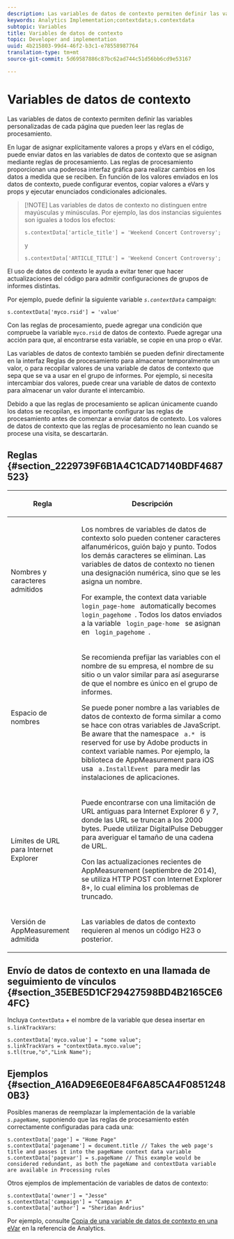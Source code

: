 ```yaml
---
description: Las variables de datos de contexto permiten definir las variables personalizadas de cada página que pueden leer las reglas de procesamiento.
keywords: Analytics Implementation;contextdata;s.contextdata
subtopic: Variables
title: Variables de datos de contexto
topic: Developer and implementation
uuid: 4b215803-99d4-46f2-b3c1-e78558987764
translation-type: tm+mt
source-git-commit: 5d69587886c87bc62ad744c51d56bb6cd9e53167

---
```



# Variables de datos de contexto

Las variables de datos de contexto permiten definir las variables personalizadas de cada página que pueden leer las reglas de procesamiento.

En lugar de asignar explícitamente valores a props y eVars en el código, puede enviar datos en las variables de datos de contexto que se asignan mediante reglas de procesamiento. Las reglas de procesamiento proporcionan una poderosa interfaz gráfica para realizar cambios en los datos a medida que se reciben. En función de los valores enviados en los datos de contexto, puede configurar eventos, copiar valores a eVars y props y ejecutar enunciados condicionales adicionales.

> [!NOTE] Las variables de datos de contexto no distinguen entre mayúsculas y minúsculas. Por ejemplo, las dos instancias siguientes son iguales a todos los efectos:
>```
>s.contextData['article_title'] = 'Weekend Concert Controversy'; 
>```
>y
>```
>s.contextData['ARTICLE_TITLE'] = 'Weekend Concert Controversy';
>```

El uso de datos de contexto le ayuda a evitar tener que hacer actualizaciones del código para admitir configuraciones de grupos de informes distintas.

Por ejemplo, puede definir la siguiente variable *`s.contextData`* campaign:

```
s.contextData['myco.rsid'] = 'value'
```

Con las reglas de procesamiento, puede agregar una condición que compruebe la variable `myco.rsid` de datos de contexto. Puede agregar una acción para que, al encontrarse esta variable, se copie en una prop o eVar.

Las variables de datos de contexto también se pueden definir directamente en la interfaz Reglas de procesamiento para almacenar temporalmente un valor, o para recopilar valores de una variable de datos de contexto que sepa que se va a usar en el grupo de informes. Por ejemplo, si necesita intercambiar dos valores, puede crear una variable de datos de contexto para almacenar un valor durante el intercambio.

Debido a que las reglas de procesamiento se aplican únicamente cuando los datos se recopilan, es importante configurar las reglas de procesamiento antes de comenzar a enviar datos de contexto. Los valores de datos de contexto que las reglas de procesamiento no lean cuando se procese una visita, se descartarán.

## Reglas {#section_2229739F6B1A4C1CAD7140BDF4687523}

<table id="table_4433A32A952340699B189CAEAF158B06"> 
 <thead> 
  <tr> 
   <th colname="col1" class="entry"> <p>Regla </p> </th> 
   <th colname="col2" class="entry"> <p>Descripción </p> </th> 
  </tr> 
 </thead>
 <tbody> 
  <tr> 
   <td colname="col1"> <p>Nombres y caracteres admitidos </p> </td> 
   <td colname="col2"> <p>Los nombres de variables de datos de contexto solo pueden contener caracteres alfanuméricos, guión bajo y punto. Todos los demás caracteres se eliminan. Las variables de datos de contexto no tienen una designación numérica, sino que se les asigna un nombre. </p> <p>For example, the context data variable <code> login_page-home </code> automatically becomes <code> login_pagehome </code>. Todos los datos enviados a la variable <code> login_page-home </code> se asignan en <code> login_pagehome </code>. </p> </td> 
  </tr> 
  <tr> 
   <td colname="col1"> <p>Espacio de nombres </p> </td> 
   <td colname="col2"> <p>Se recomienda prefijar las variables con el nombre de su empresa, el nombre de su sitio o un valor similar para así asegurarse de que el nombre es único en el grupo de informes. </p> <p>Se puede poner nombre a las variables de datos de contexto de forma similar a como se hace con otras variables de JavaScript. Be aware that the namespace <code> a.* </code> is reserved for use by Adobe products in context variable names. Por ejemplo, la biblioteca de AppMeasurement para iOS usa <code> a.InstallEvent </code> para medir las instalaciones de aplicaciones. </p> </td> 
  </tr> 
  <tr> 
   <td colname="col1"> <p>Límites de URL para Internet Explorer </p> </td> 
   <td colname="col2"> <p>Puede encontrarse con una limitación de URL antiguas para Internet Explorer 6 y 7, donde las URL se truncan a los 2000 bytes. Puede utilizar <span class="keyword">DigitalPulse Debugger</span> para averiguar el tamaño de una cadena de URL. </p> <p>Con las actualizaciones recientes de AppMeasurement (septiembre de 2014), se utiliza HTTP POST con Internet Explorer 8+, lo cual elimina los problemas de truncado. </p> </td> 
  </tr> 
  <tr> 
   <td colname="col1"> <p>Versión de AppMeasurement admitida </p> </td> 
   <td colname="col2"> <p>Las variables de datos de contexto requieren al menos un código H23 o posterior. </p> </td> 
  </tr> 
 </tbody> 
</table>

## Envío de datos de contexto en una llamada de seguimiento de vínculos {#section_35EBE5D1CF29427598BD4B2165CE64FC}

Incluya `ContextData` + el nombre de la variable que desea insertar en `s.linkTrackVars`:

```
s.contextData['myco.value'] = "some value"; 
s.linkTrackVars = "contextData.myco.value"; 
s.tl(true,"o","Link Name"); 
```

## Ejemplos {#section_A16AD9E6E0E84F6A85CA4F08512480B3}

Posibles maneras de reemplazar la implementación de la variable *`s.pageName`*, suponiendo que las reglas de procesamiento estén correctamente configuradas para cada una:

```
s.contextData['page'] = "Home Page" 
s.contextData['pagename'] = document.title // Takes the web page's title and passes it into the pageName context data variable 
s.contextData['pagevar'] = s.pageName // This example would be considered redundant, as both the pageName and contextData variable are available in Processing rules
```

Otros ejemplos de implementación de variables de datos de contexto:

```
s.contextData['owner'] = "Jesse" 
s.contextData['campaign'] = "Campaign A" 
s.contextData['author'] = "Sheridan Andrius"
```

Por ejemplo, consulte [Copia de una variable de datos de contexto en una eVar](https://marketing.adobe.com/resources/help/en_US/reference/processing_rules_copy_context_data.html) en la referencia de Analytics.
